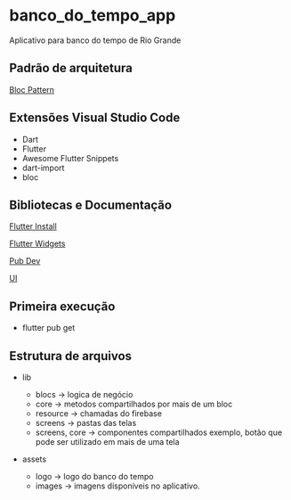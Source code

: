 # banco_do_tempo_app

Aplicativo para banco do tempo de Rio Grande

## Padrão de arquitetura

[Bloc Pattern](https://www.youtube.com/watch?v=bLHSMirH3_o&list=PLOnrrPHXrrjRt7mRpXk-4BAB5DP8ECIWe&index=5&ab_channel=CODEVILLAGE)

## Extensões Visual Studio Code

- Dart
- Flutter
- Awesome Flutter Snippets
- dart-import
- bloc

## Bibliotecas e Documentação

[Flutter Install](https://flutter.dev/docs/get-started/install)

[Flutter Widgets](https://flutter.dev/docs/development/ui/widgets)

[Pub Dev](https://pub.dev/)

[UI](https://www.figma.com/file/REzChgtpWAinmgFMwg7YML/Banco-do-tempo)
## Primeira execução

- flutter pub get

## Estrutura de arquivos
- lib 
    - blocs -> logica de negócio
    - core -> metodos compartilhados por mais de um bloc
    - resource -> chamadas do firebase
    - screens -> pastas das telas
    - screens, core -> componentes compartilhados exemplo, botão que pode ser utilizado em mais de uma tela

- assets
    - logo -> logo do banco do tempo
    - images -> imagens disponíveis no aplicativo.
